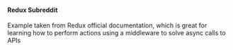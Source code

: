 #### Redux Subreddit

Example taken from Redux official documentation, which is great for learning how to perform actions using a middleware to solve async calls to APIs